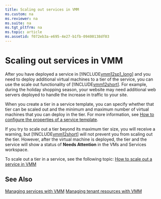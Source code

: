 ```yaml
---
title: Scaling out services in VMM
ms.custom: na
ms.reviewer: na
ms.suite: na
ms.tgt_pltfrm: na
ms.topic: article
ms.assetid: f072eb3a-e695-4e27-b1fb-09400138df03
---
```

# Scaling out services in VMM
After you have deployed a service in [!INCLUDE[vmm12sp1_long](../Token/vmm12sp1_long_md.md)] and you need to deploy additional virtual machines to a tier of the service, you can use the scale out functionality of [!INCLUDE[vmm12short](../Token/vmm12short_md.md)]. For example, during the holiday shopping season, your website may need additional web servers deployed to handle the increase in traffic to your site.

When you create a tier in a service template, you can specify whether that tier can be scaled out and the minimum and maximum number of virtual machines that you can deploy in the tier. For more information, see [How to configure the properties of a service template](../Topic/How-to-configure-the-properties-of-a-service-template.md).

If you try to scale out a tier beyond its maximum tier size, you will receive a warning, but [!INCLUDE[vmm12short](../Token/vmm12short_md.md)] will not prevent you from scaling out the tier. However, after the virtual machine is deployed, the tier and the service will show a status of **Needs Attention** in the VMs and Services workspace.

To scale out a tier in a service, see the following topic: [How to scale out a service in VMM](../Topic/How-to-scale-out-a-service-in-VMM.md)

## See Also
[Managing services with VMM](../Topic/Managing-services-with-VMM.md)
[Managing tenant resources with VMM](../Topic/Managing-tenant-resources-with-VMM.md)

